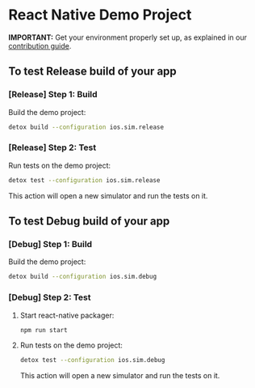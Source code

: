 # React Native Demo Project

**IMPORTANT:** Get your environment properly set up, as explained in our [contribution guide](../../docs/guide/contributing.md).

## To test Release build of your app

### \[Release] Step 1: Build

Build the demo project:

```sh
detox build --configuration ios.sim.release
```

### \[Release] Step 2: Test

Run tests on the demo project:

```sh
detox test --configuration ios.sim.release
```

This action will open a new simulator and run the tests on it.

## To test Debug build of your app

### \[Debug] Step 1: Build

Build the demo project:

```sh
detox build --configuration ios.sim.debug
```

### \[Debug] Step 2: Test

1. Start react-native packager:

   ```sh
   npm run start
   ```

1. Run tests on the demo project:

   ```sh
   detox test --configuration ios.sim.debug
   ```

   This action will open a new simulator and run the tests on it.
